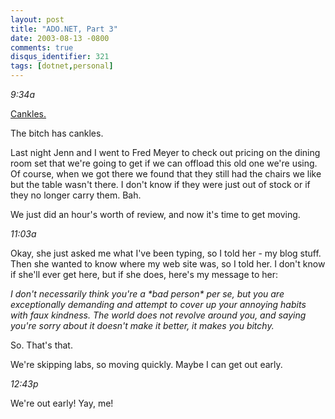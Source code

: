 ```yaml
---
layout: post
title: "ADO.NET, Part 3"
date: 2003-08-13 -0800
comments: true
disqus_identifier: 321
tags: [dotnet,personal]
---
```

*9:34a*

[Cankles.](http://stupidcollegekid.tripod.com/thestupidcollegekid/id29.html)

 The bitch has cankles.

 Last night Jenn and I went to Fred Meyer to check out pricing on the
dining room set that we're going to get if we can offload this old one
we're using. Of course, when we got there we found that they still had
the chairs we like but the table wasn't there. I don't know if they were
just out of stock or if they no longer carry them. Bah.

 We just did an hour's worth of review, and now it's time to get
moving.

 *11:03a*

 Okay, she just asked me what I've been typing, so I told her - my blog
stuff. Then she wanted to know where my web site was, so I told her. I
don't know if she'll ever get here, but if she does, here's my message
to her:

 *I don't necessarily think you're a \*bad person\* per se, but you are
exceptionally demanding and attempt to cover up your annoying habits
with faux kindness. The world does not revolve around you, and saying
you're sorry about it doesn't make it better, it makes you bitchy.*

 So. That's that.

 We're skipping labs, so moving quickly. Maybe I can get out early.

 *12:43p*

 We're out early! Yay, me!
